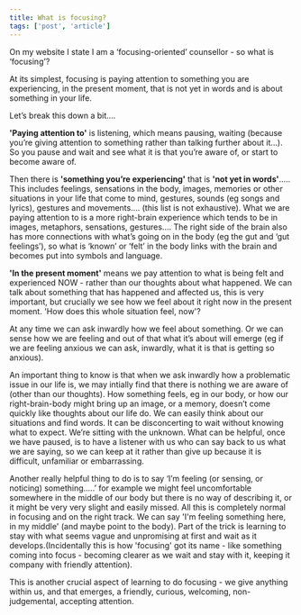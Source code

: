```yaml
---
title: What is focusing?
tags: ['post', 'article']
---
```


On my website I state I am a ‘focusing-oriented’ counsellor - so what is ‘focusing’?

At its simplest, focusing is paying attention to something you are experiencing, in the present moment, that is not yet in words and is about something in your life.

Let’s break this down a bit….

**'Paying attention to'** is listening, which means pausing, waiting (because you’re giving attention to something rather than talking further about it…). So you pause and wait and see what it is that you’re aware of, or start to become aware of.

Then there is **'something you’re experiencing'** that is **'not yet in words'**..... This includes feelings, sensations in the body, images, memories or other situations in your life that come to mind, gestures, sounds (eg songs and lyrics), gestures and movements…. (this list is not exhaustive). What we are paying attention to is a more right-brain experience which tends to be in images, metaphors, sensations, gestures.... The right side of the brain also has more connections with what’s going on in the body (eg the gut and ‘gut feelings’), so what is ‘known’ or ‘felt’ in the body links with the brain and becomes put into symbols and language. 

**'In the present moment'** means we pay attention to what is being felt and experienced NOW - rather than our thoughts about what happened. We can talk about something that has happened and affected us, this is very important, but crucially we see how we feel about it right now in the present moment. 'How does this whole situation feel, now'?

At any time we can ask inwardly how we feel about something. Or we can sense how we are feeling and out of that what it’s about will emerge (eg if we are feeling anxious we can ask, inwardly, what it is that is getting so anxious).

An important thing to know is that when we ask inwardly how a problematic issue in our life is, we may intially find that there is nothing we are aware of (other than our thoughts). How something feels, eg in our body, or how our right-brain-body might bring up an image, or a memory, doesn’t come quickly like thoughts about our life do. We can easily think about our situations and find words. It can be disconcerting to wait without knowing what to expect. We’re sitting with the unknown. What can be helpful, once we have paused, is to have a listener with us who can say back to us what we are saying, so we can keep at it rather than give up because it is difficult, unfamiliar or embarrassing. 

Another really helpful thing to do is to say ‘I’m feeling (or sensing, or noticing) something…..’ for example we might feel uncomfortable somewhere in the middle of our body but there is no way of describing it, or it might be very very slight and easily missed. All this is completely normal in focusing and on the right track. We can say 'I'm feeling something here, in my middle' (and maybe point to the body). Part of the trick is learning to stay with what seems vague and unpromising at first and wait as it develops.(Incidentally this is how 'focusing' got its name - like something coming into focus - becoming clearer as we wait and stay with it, keeping it company with friendly attention). 

This is another crucial aspect of learning to do focusing - we give anything within us, and that emerges, a friendly, curious, welcoming, non-judgemental, accepting attention.

<!--I’ve posted one of Gene Gendlin’s videos below where he talks about the very vague nature of the felt sense (a term he gave to that which we can sense within).



And here’s me giving a demonstration of what focusing can look like.

-->